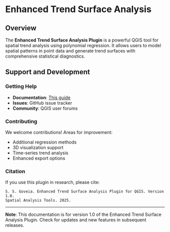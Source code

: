 # **Enhanced Trend Surface Analysis**

## **Overview**

The **Enhanced Trend Surface Analysis Plugin** is a powerful QGIS tool for spatial trend analysis using polynomial regression. It allows users to model spatial patterns in point data and generate trend surfaces with comprehensive statistical diagnostics.

## **Support and Development**

### **Getting Help**
- **Documentation**: [This guide](https://geosaber.github.io/TrendSurfaceAnalysis)
- **Issues**: GitHub issue tracker
- **Community**: QGIS user forums

### **Contributing**
We welcome contributions! Areas for improvement:
- Additional regression methods
- 3D visualization support
- Time-series trend analysis
- Enhanced export options

### **Citation**
If you use this plugin in research, please cite:
```
S. S. Goveia. Enhanced Trend Surface Analysis Plugin for QGIS. Version 1.0. 
Spatial Analysis Tools. 2025.
```

---

**Note**: This documentation is for version 1.0 of the Enhanced Trend Surface Analysis Plugin. Check for updates and new features in subsequent releases.
